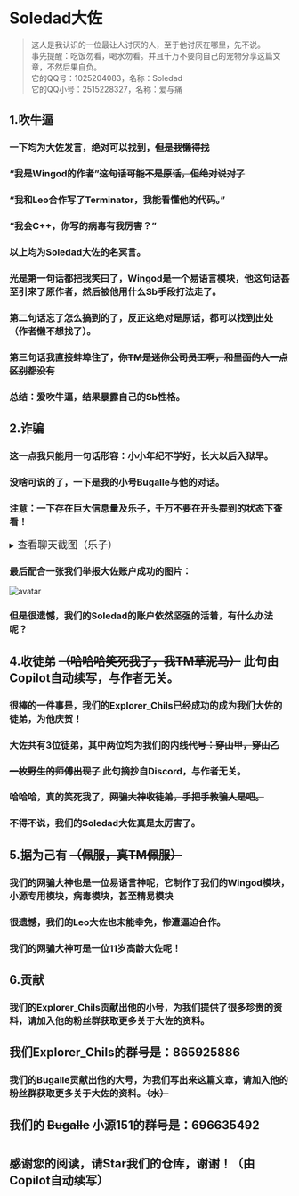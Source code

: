 # Soledad大佐

>这人是我认识的一位最让人讨厌的人，至于他讨厌在哪里，先不说。\
>事先提醒：吃饭勿看，喝水勿看。并且千万不要向自己的宠物分享这篇文章，不然后果自负。\
>它的QQ号：1025204083，名称：Soledad\
>它的QQ小号：2515228327，名称：爱与痛

## 1.吹牛逼
### 一下均为大佐发言，绝对可以找到，~~但是我懒得找~~
### “我是Wingod的作者”~~这句话可能不是原话，但绝对说对了~~
### “我和Leo合作写了Terminator，我能看懂他的代码。”
### “我会C++，你写的病毒有我厉害？”
### 以上均为Soledad大佐的~~名~~冥言。
### 光是第一句话都把我笑曰了，Wingod是一个易语言模块，他这句话甚至引来了原作者，然后被他用什么Sb手段打法走了。
### 第二句话忘了怎么搞到的了，反正这绝对是原话，都可以找到出处（作者懒不想找了）。
### 第三句话我直接蚌埠住了，~~你TM是迷你公司员工啊，和里面的人一点区别都没有~~
### 总结：爱吹牛逼，结果暴露自己的Sb性格。

## 2.诈骗
### 这一点我只能用一句话形容：小小年纪不学好，长大以后入狱早。
### 没啥可说的了，一下是我的小号Bugalle与他的对话。
### 注意：一下存在巨大信息量及乐子，千万不要在开头提到的状态下查看！

<details>
<summary><font size=4>查看聊天截图（乐子）</font></summary>

![avatar](https://raw.githubusercontent.com/xiaoyuan151/Soledad/main/images/avatar1.png)\
![avatar](https://raw.githubusercontent.com/xiaoyuan151/Soledad/main/images/avatar2.png)\
![avatar](https://raw.githubusercontent.com/xiaoyuan151/Soledad/main/images/avatar3.png)\
![avatar](https://raw.githubusercontent.com/xiaoyuan151/Soledad/main/images/avatar4.png)\
![avatar](https://raw.githubusercontent.com/xiaoyuan151/Soledad/main/images/avatar5.png)\
![avatar](https://raw.githubusercontent.com/xiaoyuan151/Soledad/main/images/avatar6.png)\
![avatar](https://raw.githubusercontent.com/xiaoyuan151/Soledad/main/images/avatar7.png)\
![avatar](https://raw.githubusercontent.com/xiaoyuan151/Soledad/main/images/avatar8.png)\
![avatar](https://raw.githubusercontent.com/xiaoyuan151/Soledad/main/images/avatar9.png)\
![avatar](https://raw.githubusercontent.com/xiaoyuan151/Soledad/main/images/avatar10.png)\
![avatar](https://raw.githubusercontent.com/xiaoyuan151/Soledad/main/images/avatar11.png)\
![avatar](https://raw.githubusercontent.com/xiaoyuan151/Soledad/main/images/avatar12.png)\
![avatar](https://raw.githubusercontent.com/xiaoyuan151/Soledad/main/images/avatar13.png)\
![avatar](https://raw.githubusercontent.com/xiaoyuan151/Soledad/main/images/avatar14.png)\
![avatar](https://raw.githubusercontent.com/xiaoyuan151/Soledad/main/images/avatar15.png)\
![avatar](https://raw.githubusercontent.com/xiaoyuan151/Soledad/main/images/avatar16.png)\
![avatar](https://raw.githubusercontent.com/xiaoyuan151/Soledad/main/images/avatar17.png)\
![avatar](https://raw.githubusercontent.com/xiaoyuan151/Soledad/main/images/avatar18.png)\
![avatar](https://raw.githubusercontent.com/xiaoyuan151/Soledad/main/images/avatar19.png)\
![avatar](https://raw.githubusercontent.com/xiaoyuan151/Soledad/main/images/avatar20.png)\
![avatar](https://raw.githubusercontent.com/xiaoyuan151/Soledad/main/images/avatar21.png)\
![avatar](https://raw.githubusercontent.com/xiaoyuan151/Soledad/main/images/avatar22.png)\
![avatar](https://raw.githubusercontent.com/xiaoyuan151/Soledad/main/images/avatar23.png)\
![avatar](https://raw.githubusercontent.com/xiaoyuan151/Soledad/main/images/avatar24.png)\

</details>

### 最后配合一张我们举报大佐账户成功的图片：
![avatar](https://raw.githubusercontent.com/xiaoyuan151/Soledad/main/images/avatar25.png)
### 但是很遗憾，我们的Soledad的账户依然坚强的活着，有什么办法呢？

## 4.收徒弟 ~~（哈哈哈笑死我了，我TM草泥马）~~ 此句由Copilot自动续写，与作者无关。
### 很棒的一件事是，我们的Explorer_Chils已经成功的成为我们大佐的徒弟，为他庆贺！
### 大佐共有3位徒弟，其中两位均为我们的内线~~代号：穿山甲，穿山乙~~
### ~~一枚野生的师傅出现了~~ 此句摘抄自Discord，与作者无关。
### 哈哈哈，真的笑死我了，~~网骗大神收徒弟，手把手教骗人是吧。~~
### 不得不说，我们的Soledad大佐真是太厉害了。

## 5.据为己有 ~~（佩服，真TM佩服）~~
### 我们的网骗大神也是一位易语言神呢，它制作了我们的Wingod模块，小源专用模块，病毒模块，甚至精易模块
### 很遗憾，我们的Leo大佐也未能幸免，惨遭逼迫合作。
### 我们的网骗大神可是一位11岁高龄大佐呢！
## 6.贡献
### 我们的Explorer_Chils贡献出他的小号，为我们提供了很多珍贵的资料，请加入他的粉丝群获取更多关于大佐的资料。
## 我们Explorer_Chils的群号是：865925886
### 我们的Bugalle贡献出他的大号，为我们写出来这篇文章，请加入他的粉丝群获取更多关于大佐的资料。~~（水）~~
## 我们的 ~~Bugalle~~ 小源151的群号是：696635492
#
## 感谢您的阅读，请Star我们的仓库，谢谢！（由Copilot自动续写）

